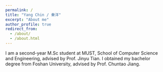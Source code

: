 ```yaml
---
permalink: /
title: "Yang Chin / 秦洋"
excerpt: "About me"
author_profile: true
redirect_from: 
  - /about/
  - /about.html
---
```


I am a second-year M.Sc student at MUST, School of Computer Science and Engineering, advised by Prof. Jinyu Tian. I obtained my bachelor degree from Foshan University, advised by Prof. Chuntao Jiang.
